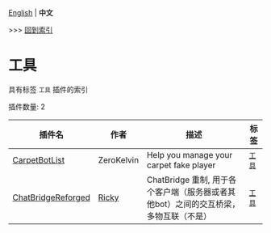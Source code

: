 [English](readme.md) | **中文**

\>\>\> [回到索引](/readme-zh_cn.md)

# 工具

具有标签 `工具` 插件的索引

插件数量: 2

| 插件名 | 作者 | 描述 | 标签 |
| --- | --- | --- | --- |
| [CarpetBotList](/plugins/carpetbotlist/readme-zh_cn.md) | ZeroKelvin | Help you manage your carpet fake player | [`工具`](/labels/tool/readme-zh_cn.md) |
| [ChatBridgeReforged](/plugins/chatbridgereforged_client_mc/readme-zh_cn.md) | [Ricky](https://github.com/rickyhoho) | ChatBridge 重制, 用于各个客户端（服务器或者其他bot）之间的交互桥梁，多物互联（不是） | [`工具`](/labels/tool/readme-zh_cn.md) |

